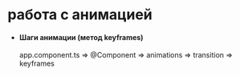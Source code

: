 # работа с анимацией

- #### Шаги анимации (метод keyframes)
  app.component.ts => @Component => animations => transition => keyframes
